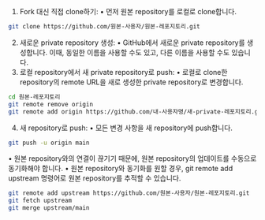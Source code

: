 1.	Fork 대신 직접 clone하기:
•	먼저 원본 repository를 로컬로 clone합니다.

```sh
git clone https://github.com/원본-사용자/원본-레포지토리.git
```

2.	새로운 private repository 생성:
•	GitHub에서 새로운 private repository를 생성합니다. 이때, 동일한 이름을 사용할 수도 있고, 다른 이름을 사용할 수도 있습니다.
3.	로컬 repository에서 새 private repository로 push:
•	로컬로 clone한 repository의 remote URL을 새로 생성한 private repository로 변경합니다.

```sh
cd 원본-레포지토리
git remote remove origin
git remote add origin https://github.com/내-사용자명/새-private-레포지토리.git
```

4.	새 repository로 push:
•	모든 변경 사항을 새 repository에 push합니다.
```sh
git push -u origin main
```

•	원본 repository와의 연결이 끊기기 때문에, 원본 repository의 업데이트를 수동으로 동기화해야 합니다.
•	원본 repository와 동기화를 원할 경우, git remote add upstream 명령어로 원본 repository를 추적할 수 있습니다.
```sh
git remote add upstream https://github.com/원본-사용자/원본-레포지토리.git
git fetch upstream
git merge upstream/main
```